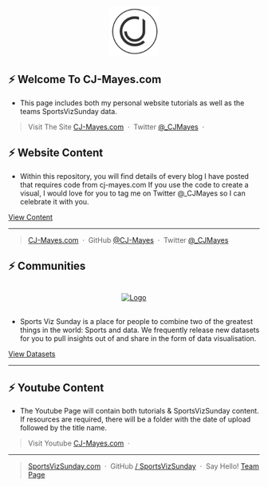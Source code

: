 <!-- PROJECT LOGO -->
<br />

  <div align="center">
    <a href="https://github.com/CJ-Mayes/Website-Tutorials/blob/main/Tools/CJ-Design-Dark.png">
      <img src="https://github.com/CJ-Mayes/Website-Tutorials/blob/main/Tools/CJ-Design-Dark.png" alt="Logo" width="100" height="100">
</a>
</div>

## ⚡ Welcome To CJ-Mayes.com

* This page includes both my personal website tutorials as well as the teams SportsVizSunday data.

> Visit The Site    [CJ-Mayes.com](https://cj-mayes.com) &nbsp;&middot;&nbsp;     Twitter [@_CJMayes](https://twitter.com/_CJMayes) &nbsp;&middot;&nbsp;

## ⚡ Website Content

* Within this repository, you will find details of every blog I have posted that requires code from cj-mayes.com
If you use the code to create a visual, I would love for you to tag me on Twitter @_CJMayes so I can celebrate it with you.

<a href="https://github.com/CJ-Mayes/Website-Tutorials">View Content</a>

---

> [CJ-Mayes.com](https://www.CJ-Mayes.com) &nbsp;&middot;&nbsp;
> GitHub [@CJ-Mayes](https://github.com/CJ-Mayes) &nbsp;&middot;&nbsp;
> Twitter [@_CJMayes](https://twitter.com/_CJMayes)


## ⚡ Communities

  <br />
  <div align="center">
    <a href="https://static.wixstatic.com/media/2c78af_66758cbe3b4941be9dcf96210b19c35f~mv2.png/v1/crop/x_187,y_399,w_703,h_171/fill/w_255,h_62,al_c,q_85,usm_0.66_1.00_0.01,enc_auto/SportsVizSunday-1%20(1).png">
      <img src="https://static.wixstatic.com/media/2c78af_66758cbe3b4941be9dcf96210b19c35f~mv2.png/v1/crop/x_187,y_399,w_703,h_171/fill/w_255,h_62,al_c,q_85,usm_0.66_1.00_0.01,enc_auto/SportsVizSunday-1%20(1).png" alt="Logo" width="300" height="75">
</a>
</div>
<br />

* Sports Viz Sunday is a place for people to combine two of the greatest things in the world: Sports and data.
We frequently release new datasets for you to pull insights out of and share in the form of data visualisation.

<a href="https://github.com/CJ-Mayes/SportsVizSunday">View Datasets</a>

---
## ⚡ Youtube Content

* The Youtube Page will contain both tutorials & SportsVizSunday content. If resources are required, there will be a folder with the date of upload followed by the title name.

> Visit Youtube    [CJ-Mayes.com](https://www.youtube.com/@_CJMayes) &nbsp;&middot;&nbsp;  

---

> [SportsVizSunday.com](https://www.sportsvizsunday.com/) &nbsp;&middot;&nbsp;
> GitHub [ / SportsVizSunday](https://github.com/CJ-Mayes/SportsVizSunday) &nbsp;&middot;&nbsp;
> Say Hello! [Team Page](https://www.sportsvizsunday.com/team)



